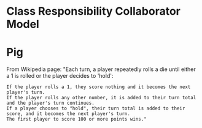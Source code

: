 # Class Responsibility Collaborator Model
# Pig

From Wikipedia page:
    "Each turn, a player repeatedly rolls a die until either a 1 is rolled or the player decides to 'hold':

    If the player rolls a 1, they score nothing and it becomes the next player's turn.
    If the player rolls any other number, it is added to their turn total and the player's turn continues.
    If a player chooses to "hold", their turn total is added to their score, and it becomes the next player's turn.
    The first player to score 100 or more points wins."